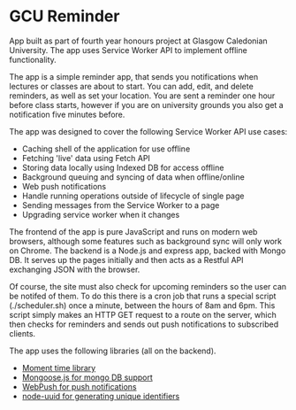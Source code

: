 # GCU Reminder

App built as part of fourth year honours project at Glasgow Caledonian University. The app uses Service Worker API to implement offline functionality.

The app is a simple reminder app, that sends you notifications when lectures or classes are about to start. You can add, edit, and delete reminders, as well as set your location. You are sent a reminder one hour before class starts, however if you are on university grounds you also get a notification five minutes before.

The app was designed to cover the following Service Worker API use cases:

* Caching shell of the application for use offline
* Fetching 'live' data using Fetch API
* Storing data locally using Indexed DB for access offline
* Background queuing and syncing of data when offline/online
* Web push notifications
* Handle running operations outside of lifecycle of single page
* Sending messages from the Service Worker to a page
* Upgrading service worker when it changes

The frontend of the app is pure JavaScript and runs on modern web browsers, although some features such as background sync will only work on Chrome. The backend is a Node.js and express app, backed with Mongo DB. It serves up the pages initially and then acts as a Restful API exchanging JSON with the browser. 

Of course, the site must also check for upcoming reminders so the user can be notifed of them. To do this there is a cron job that runs a special script (./scheduler.sh) once a minute, between the hours of 8am and 6pm. This script simply makes an HTTP GET request to a route on the server, which then checks for reminders and sends out push notifications to subscribed clients.

The app uses the following libraries (all on the backend).

* [Moment time library](https://github.com/moment/moment/)
* [Mongoose.js for mongo DB support](https://github.com/Automattic/mongoose)
* [WebPush for push notifications](https://github.com/web-push-libs/web-push)
* [node-uuid for generating unique identifiers](https://github.com/kelektiv/node-uuid)
